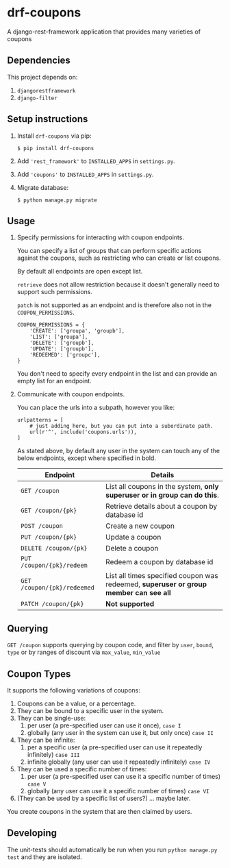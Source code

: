 # drf-coupons
A django-rest-framework application that provides many varieties of coupons 

## Dependencies

This project depends on:
1. `djangorestframework`
2. `django-filter`

## Setup instructions

1. Install `drf-coupons` via pip:
   ```
   $ pip install drf-coupons
   ```

2. Add `'rest_framework'` to `INSTALLED_APPS` in `settings.py`.

3. Add `'coupons'` to `INSTALLED_APPS` in `settings.py`.

4. Migrate database:

   ```
   $ python manage.py migrate
   ```

## Usage

1. Specify permissions for interacting with coupon endpoints.

   You can specify a list of groups that can perform specific actions against the coupons, such as restricting who can
   create or list coupons.

   By default all endpoints are open except list.

   `retrieve` does not allow restriction because it doesn't generally need to support such permissions.

   `patch` is not supported as an endpoint and is therefore also not in the `COUPON_PERMISSIONS`.

   ```
   COUPON_PERMISSIONS = {
       'CREATE': ['groupa', 'groupb'],
       'LIST': ['groupa'],
       'DELETE': ['groupb'],
       'UPDATE': ['groupb'],
       'REDEEMED': ['groupc'],
   }
   ```

   You don't need to specify every endpoint in the list and can provide an empty list for an endpoint.

2. Communicate with coupon endpoints.

   You can place the urls into a subpath, however you like:

   ```
   urlpatterns = [
       # just adding here, but you can put into a subordinate path.
       url(r'^', include('coupons.urls')),
   ]
   ```

   As stated above, by default any user in the system can touch any of the below endpoints, except where specified in bold.

   | Endpoint                    | Details                                                                                 |
   | --------------------------- | --------------------------------------------------------------------------------------- |
   | `GET /coupon`               | List all coupons in the system, **only superuser or in group can do this**.             |
   | `GET /coupon/{pk}`          | Retrieve details about a coupon by database id                                          |
   | `POST /coupon`              | Create a new coupon                                                                     |
   | `PUT /coupon/{pk}`          | Update a coupon                                                                         |
   | `DELETE /coupon/{pk}`       | Delete a coupon                                                                         |
   | `PUT /coupon/{pk}/redeem`   | Redeem a coupon by database id                                                          |
   | `GET /coupon/{pk}/redeemed` | List all times specified coupon was redeemed, **superuser or group member can see all** |
   | `PATCH /coupon/{pk}`        | **Not supported**                                                                       |

## Querying

`GET /coupon` supports querying by coupon code, and filter by `user`, `bound`, `type` or by ranges of discount via `max_value`, `min_value`

## Coupon Types

It supports the following variations of coupons:

1. Coupons can be a value, or a percentage.
2. They can be bound to a specific user in the system.
3. They can be single-use:
   1. per user (a pre-specified user can use it once), `case I`
   2. globally (any user in the system can use it, but only once) `case II`
4. They can be infinite:
   1. per a specific user (a pre-specified user can use it repeatedly infinitely) `case III`
   2. infinite globally (any user can use it repeatedly infinitely) `case IV`
5. They can be used a specific number of times:
   1. per user (a pre-specified user can use it a specific number of times) `case V`
   2. globally (any user can use it a specific number of times) `case VI`
6. (They can be used by a specific list of users?) ... maybe later.

You create coupons in the system that are then claimed by users.

## Developing

The unit-tests should automatically be run when you run `python manage.py test` and they are isolated.

